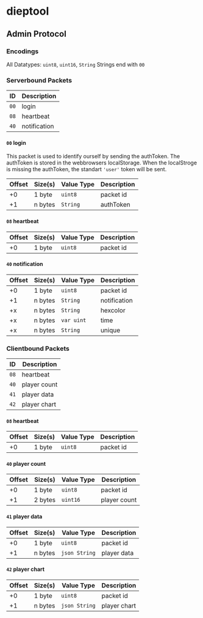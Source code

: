 # dieptool

## Admin Protocol

### Encodings

All Datatypes: `uint8`, `uint16`, `String`
Strings end with `00`

### Serverbound Packets

| ID   | Description  |
| ---- | ------------ |
| `00` | login        |
| `08` | heartbeat    |
| `40` | notification |

#### `00` login

This packet is used to identify ourself by sending the authToken. The authToken is stored in the webbrowsers localStorage. When the localStroge is missing the authToken, the standart `'user'` token will be sent.

| Offset | Size(s) | Value Type | Description |
| ------ | ------- | ---------- | ----------- |
| +0     | 1 byte  | `uint8`    | packet id   |
| +1     | n bytes | `String`   | authToken   |

#### `08` heartbeat

| Offset | Size(s) | Value Type | Description |
| ------ | ------- | ---------- | ----------- |
| +0     | 1 byte  | `uint8`    | packet id   |

#### `40` notification

| Offset | Size(s) | Value Type | Description  |
| ------ | ------- | ---------- | ------------ |
| +0     | 1 byte  | `uint8`    | packet id    |
| +1     | n bytes | `String`   | notification |
| +x     | n bytes | `String`   | hexcolor     |
| +x     | n bytes | `var uint` | time         |
| +x     | n bytes | `String`   | unique       |

### Clientbound Packets

| ID   | Description  |
| ---- | ------------ |
| `08` | heartbeat    |
| `40` | player count |
| `41` | player data  |
| `42` | player chart |

#### `08` heartbeat

| Offset | Size(s) | Value Type | Description |
| ------ | ------- | ---------- | ----------- |
| +0     | 1 byte  | `uint8`    | packet id   |

#### `40` player count

| Offset | Size(s) | Value Type | Description  |
| ------ | ------- | ---------- | ------------ |
| +0     | 1 byte  | `uint8`    | packet id    |
| +1     | 2 bytes | `uint16`   | player count |

#### `41` player data

| Offset | Size(s) | Value Type    | Description |
| ------ | ------- | ------------- | ----------- |
| +0     | 1 byte  | `uint8`       | packet id   |
| +1     | n bytes | `json String` | player data |

#### `42` player chart

| Offset | Size(s) | Value Type    | Description  |
| ------ | ------- | ------------- | ------------ |
| +0     | 1 byte  | `uint8`       | packet id    |
| +1     | n bytes | `json String` | player chart |
